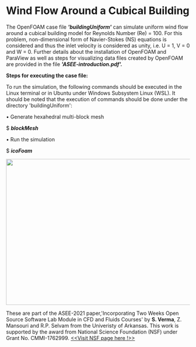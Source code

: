 # Wind Flow Around a Cubical Building
<p>The OpenFOAM case file <i><b>'buildingUniform'</b></i> can simulate uniform wind flow around a cubical building model for Reynolds Number (Re) = 100. For this problem, non-dimensional form of Navier-Stokes (NS) equations is considered and thus the inlet velocity is considered as unity, i.e. U = 1, V = 0 and W = 0. Further details about the installation of OpenFOAM and ParaView as well as steps for visualizing data files created by OpenFOAM are provided in the file <b><i>'ASEE-introduction.pdf'.</i></b></p>

<b>Steps for executing the case file:</b>

To run the simulation, the following commands should be executed in the Linux terminal or in Ubuntu under Windows Subsystem Linux (WSL). It should be noted that the execution of commands should be done under the directory 'buildingUniform':

• Generate hexahedral multi-block mesh

$ <i><b>blockMesh</b></i>

• Run the simulation

$ <i><b>icoFoam</b></i>

<img src="https://github.com/timusv5977/CFD-Tornado-Simulator/blob/main/tornado_building_impact.gif" style="width:800px;height:400px;">

These are part of the ASEE-2021 paper,'Incorporating Two Weeks Open Source Software Lab Module in CFD and Fluids Courses' by <b>S. Verma</b>, Z. Mansouri and R.P. Selvam from the Univeristy of Arkansas.
This work is supported by the award from National Science Foundation (NSF) under Grant No. CMMI-1762999. 
<a href = "https://www.nsf.gov/awardsearch/showAward?AWD_ID=1762999&HistoricalAwards=false"> <<Visit NSF page here !>></a>
